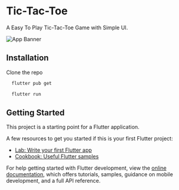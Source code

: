 # Tic-Tac-Toe

A Easy To Play Tic-Tac-Toe Game with Simple UI.

![App Banner](https://user-images.githubusercontent.com/96806599/214059348-5aa12933-2789-46b3-9dbe-d7f5c5983d20.png)

## Installation

Clone the repo

```bash
  flutter pub get
```
```bash
  flutter run
```

## Getting Started

This project is a starting point for a Flutter application.

A few resources to get you started if this is your first Flutter project:

- [Lab: Write your first Flutter app](https://docs.flutter.dev/get-started/codelab)
- [Cookbook: Useful Flutter samples](https://docs.flutter.dev/cookbook)

For help getting started with Flutter development, view the
[online documentation](https://docs.flutter.dev/), which offers tutorials,
samples, guidance on mobile development, and a full API reference.





    
